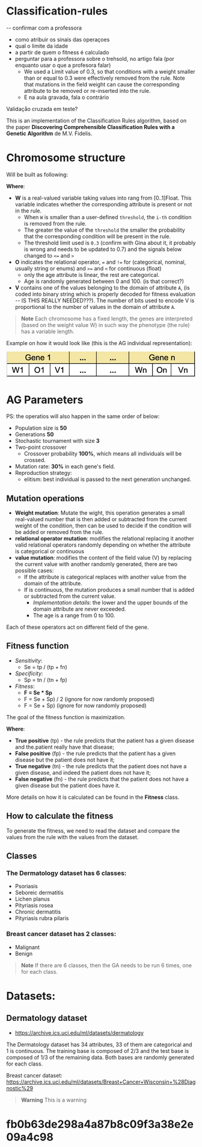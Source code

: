 # Classification-rules

-- 
confirmar com a professora
- como atribuir os sinais das operaçoes
- qual o limite da idade
- a partir de quem o fitness é calculado
- perguntar para a professora sobre o trehsold, no artigo fala (por enquanto usar o que a profesora falar)
  - We used a Limit value of 0.3, so that conditions with a weight smaller than or equal to 0.3
    were effectively removed from the rule. Note that mutations in the field weight can cause the corresponding 
    attribute to be removed or re-inserted into the rule.
  - E na aula gravada, fala o contrário




Validaçåo cruzada em teste?


This is an implementation of the Classification Rules algorithm, based on the paper **Discovering Comprehensible Classification Rules with a Genetic Algorithm**
de M.V. Fidelis.

# Chromosome structure

Will be built as following:

**Where**:
 - **W** is a real-valued variable taking values into rang from [0..1]Float. This variable indicates whether the 
   corresponding attribute is present or not in the rule.
   - When `W` is smaller than a user-defined `threshold`, the `i-th` condition is removed from the rule.
   - The greater the value of the `threshold`  the smaller the probability that the corresponding condition will be 
     present in the rule. 
   - The threshold limit used is `0.3` (confirm with Gina about it, it probably is wrong and needs to be updated to 0.7)
     and the signals below changed to `<=` and `>` 
 - **O** indicates the relational operator, `=` and `!=` for (categorical, nominal, usually string or enums) and `>=` and `<` for continuous (float)
   - only the age attribute is linear, the rest are categorical.
   - Age is randomly generated between 0 and 100. (is that correct?)
 - **V** contains one of the values belonging to the domain of attribute `A`, (is coded into binary string which is properly 
   decoded for fitness evaluation -- IS THIS REALLY NEEDED???). The number of bits used to encode V is proportional to the number of values in the
   domain of attribute `A`.

> **Note**
> Each chromosome has a fixed length, the genes are interpreted (based on the weight value W) in such
> way the phenotype (the rule) has a variable length.

Example on how it would look like (this is the AG individual representation): 

![Chromosome base structure](images/chromosome-structure.png "Chromosome base structure")

# AG Parameters
PS: the operatios will also happen in the same order of below:
- Population size is **50**
- Generations **50**
- Stochastic tournament with size **3**
- Two-point crossover
  - Crossover probability **100%**, which means all individuals will be crossed.
- Mutation rate: **30%** in each gene's field.
- Reproduction strategy:
  - elitism: best individual is passed to the next generation unchanged.



## Mutation operations

- **Weight mutation**: Mutate the wight, this operation generates a small real-valued number that is then added
  or subtracted from the current weight of the condition, then can be used to decide if the condition will be added 
  or removed from the rule.
- **relational operator mutation**: modifies the relational replacing it another valid relational operators randomly 
  depending on whether the attribute is categorical or continuous
- **value mutation**: modifies the content of the field value (V) by replacing the current value with another randomly 
  generated, there are two possible cases:
  - If the attribute is categorical replaces with another value from the domain of the attribute.
  - If is continuous, the mutation produces a small number that is added or subtracted from the current value.
    - _Implementation details_: the lower and the upper bounds of the domain attribute are never exceeded.
    - The age is a range from 0 to 100. 

Each of these operators act on different field of the gene.


## Fitness function

- _Sensitivity_:
  - Se = tp / (tp + fn)
- _Specificity_:
  - Sp = tn / (tn + fp)
- _Fitness_:
  - **F = Se * Sp**
  - F = Se + Sp) / 2 (ignore for now randomly proposed)
  - F = Se + Sp) (ignore for now randomly proposed)

The goal of the fitness function is maximization.

**Where**:

- **True positive** (tp) - the rule predicts that the patient has a given disease and the.patient really have that disease;
- **False positive** (fp) - the rule predicts that the patient has a given disease but the patient does not have it;
- **True negative** (tn) - the rule predicts that the patient does not have a given disease, and indeed the patient does not have it;
- **False negative** (fn) - the rule predicts that the patient does not have a given disease but the patient does have it.

More details on how it is calculated can be found in the **Fitness** class.

## How to calculate the fitness

To generate the fitness, we need to read the dataset and compare the values from the rule with the values from the dataset.


## Classes

### The Dermatology dataset has 6 classes:
- Psoriasis
- Seboreic dermatitis
- Lichen planus
- Pityriasis rosea
- Chronic dermatitis
- Pityriasis rubra pilaris


### Breast cancer dataset has 2 classes:
- Malignant
- Benign


> **Note**
> If there are 6 classes, then the GA needs to be run 6 times, one for each class.


# Datasets:



## Dermatology dataset
- https://archive.ics.uci.edu/ml/datasets/dermatology

The Dermatology dataset has 34 attributes, 33 of them are categorical and 1 is continuous.
The training base is composed of 2/3 and the test base is composed of 1/3 of the remaining data.
Both bases are randomly generated for each class.


Breast cancer dataset: https://archive.ics.uci.edu/ml/datasets/Breast+Cancer+Wisconsin+%28Diagnostic%29


> **Warning**
> This is a warning

# fb0b63de298a4a87b8c09f3a38e2e09a4c98
